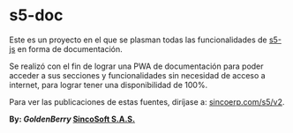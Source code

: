 # s5-doc

Este es un proyecto en el que se plasman todas las funcionalidades de [s5-js](https://github.com/SincoSoft-GoldenBerry/S5) en forma de documentación.

Se realizó con el fin de lograr una PWA de documentación para poder acceder a sus secciones y funcionalidades sin necesidad de acceso a internet, para lograr tener una disponibilidad de 100%.

Para ver las publicaciones de estas fuentes, diríjase a: [sincoerp.com/s5/v2](https://sincoerp.com/s5/v2/).

**By: *GoldenBerry* 
[SincoSoft S.A.S.](https://www.sinco.com.co)**